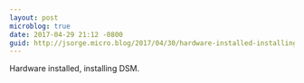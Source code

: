```yaml
---
layout: post
microblog: true
date: 2017-04-29 21:12 -0800
guid: http://jsorge.micro.blog/2017/04/30/hardware-installed-installing.html
---
```

Hardware installed, installing DSM.
